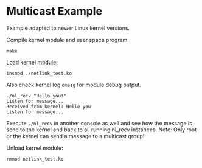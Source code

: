 # Multicast Example

Example adapted to newer Linux kernel versions.

Compile kernel module and user space program.

```
make
```

Load kernel module:

```
insmod ./netlink_test.ko
```

Also check kernel log `dmesg` for module debug output.

```
./nl_recv "Hello you!"
Listen for message...
Received from kernel: Hello you!
Listen for message...
```

Execute `./nl_recv` in another console as well and see how the message is send to the kernel and back to all running nl_recv instances. Note: Only root or the kernel can send a message to a multicast group!

Unload kernel module:
```
rmmod netlink_test.ko
```
